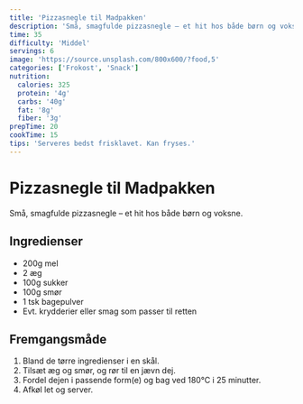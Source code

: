 ```yaml
---
title: 'Pizzasnegle til Madpakken'
description: 'Små, smagfulde pizzasnegle – et hit hos både børn og voksne.'
time: 35
difficulty: 'Middel'
servings: 6
image: 'https://source.unsplash.com/800x600/?food,5'
categories: ['Frokost', 'Snack']
nutrition:
  calories: 325
  protein: '4g'
  carbs: '40g'
  fat: '8g'
  fiber: '3g'
prepTime: 20
cookTime: 15
tips: 'Serveres bedst frisklavet. Kan fryses.'
---
```


# Pizzasnegle til Madpakken

Små, smagfulde pizzasnegle – et hit hos både børn og voksne.

## Ingredienser

- 200g mel  
- 2 æg  
- 100g sukker  
- 100g smør  
- 1 tsk bagepulver  
- Evt. krydderier eller smag som passer til retten

## Fremgangsmåde

1. Bland de tørre ingredienser i en skål.
2. Tilsæt æg og smør, og rør til en jævn dej.
3. Fordel dejen i passende form(e) og bag ved 180°C i 25 minutter.
4. Afkøl let og server.
